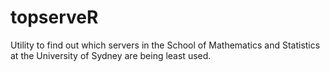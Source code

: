 # topserveR
Utility to find out which servers in the School of Mathematics and Statistics at the University of Sydney are being least used.
